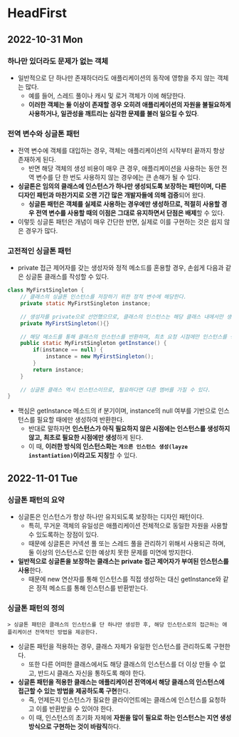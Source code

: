 # HeadFirst
## 2022-10-31 Mon

### 하나만 있더라도 문제가 없는 객체
* 일반적으로 단 하나만 존재하더라도 애플리케이션의 동작에 영향을 주지 않는 객체는 많다.
  * 예를 들어, 스레드 풀이나 캐시 및 로거 객체가 이에 해당한다.
  * **이러한 객체는 둘 이상이 존재할 경우 오히려 애플리케이션의 자원을 불필요하게 사용하거나, 일관성을 깨트리는 심각한 문제를 불러 일으킬 수 있다**.

### 전역 변수와 싱글톤 패턴
* 전역 변수에 객체를 대입하는 경우, 객체는 애플리케이션의 시작부터 끝까지 항상 존재하게 된다.
  * 반면 해당 객체의 생성 비용이 매우 큰 경우, 애플리케이션을 사용하는 동안 전역 변수를 단 한 번도 사용하지 않는 경우에는 큰 손해가 될 수 있다.
* **싱글톤은 임의의 클래스에 인스턴스가 하나만 생성되도록 보장하는 패턴이며, 다른 디자인 패턴과 마찬가지로 오랜 기간 많은 개발자들에 의해 검증**되어 왔다.
  * **싱글톤 패턴은 객체를 실제로 사용하는 경우에만 생성하므로, 적절히 사용할 경우 전역 변수를 사용할 때의 이점은 그대로 유지하면서 단점은 배제**할 수 있다.
* 이렇듯 싱글톤 패턴은 개념이 매우 간단한 반면, 실제로 이를 구현하는 것은 쉽지 않은 경우가 많다.

### 고전적인 싱글톤 패턴
* private 접근 제어자를 갖는 생성자와 정적 메소드를 혼용할 경우, 손쉽게 다음과 같은 싱글톤 클래스를 작성할 수 있다.
```java
class MyFirstSingleton {
    // 클래스의 싱글톤 인스턴스를 저장하기 위한 정적 변수에 해당한다.
    private static MyFirstSingleton instance;
    
    // 생성자를 private으로 선언했으므로, 클래스의 인스턴스는 해당 클래스 내에서만 생성할 수 있다.
    private MyFirstSingleton(){}
    
    // 해당 메소드를 통해 클래스의 인스턴스를 반환하며, 최초 요청 시점에만 인스턴스를 생성한다.
    public static MyFirstSingleton getInstance() {
        if(instance == null) {
            instance = new MyFirstSingleton();
        }
        return instance;
    }
    
    // 싱글톤 클래스 역시 인스턴스이므로, 필요하다면 다른 멤버를 가질 수 있다.
}
```
* 핵심은 getInstance 메소드의 if 분기이며, instance의 null 여부를 기반으로 인스턴스를 필요할 때에만 생성하여 반환한다.
  * 반대로 말하자면 **인스턴스가 아직 필요하지 않은 시점에는 인스턴스를 생성하지 않고, 최초로 필요한 시점에만 생성**하게 된다.
  * 이 때, **이러한 방식의 인스턴스화는 `게으른 인스턴스 생성(layze instantiation)`이라고도 지칭**할 수 있다.

## 2022-11-01 Tue
### 싱글톤 패턴의 요약
* 싱글톤은 인스턴스가 항상 하나만 유지되도록 보장하는 디자인 패턴이다.
  * 특히, 무거운 객체의 유일성은 애플리케이션 전체적으로 동일한 자원을 사용할 수 있도록하는 장점이 있다.
  * 때문에 싱글톤은 커넥션 풀 또는 스레드 풀을 관리하기 위해서 사용되곤 하며, 둘 이상의 인스턴스로 인한 예상치 못한 문제를 미연에 방지한다.
* **일반적으로 싱글톤을 보장하는 클래스는 private 접근 제어자가 부여된 인스턴스를 사용**한다.
  * 때문에 new 연산자를 통해 인스턴스를 직접 생성하는 대신 getInstance와 같은 정적 메소드를 통해 인스턴스를 반환받는다.

### 싱글톤 패턴의 정의
```
> 싱글톤 패턴은 클래스의 인스턴스를 단 하나만 생성한 후, 해당 인스턴스로의 접근하는 애플리케이션 전역적인 방법을 제공한다.
```
* 싱글톤 패턴을 적용하는 경우, 클래스 자체가 유일한 인스턴스를 관리하도록 구현한다.
  * 또한 다른 어떠한 클래스에서도 해당 클래스의 인스턴스를 더 이상 만들 수 없고, 반드시 클래스 자신을 통하도록 해야 한다.
* **싱글톤 패턴을 적용한 클래스는 애플리케이션 전역에서 해당 클래스의 인스턴스에 접근할 수 있는 방법을 제공하도록 구현**한다.
  * 즉, 언제든지 인스턴스가 필요한 클라이언트에는 클래스에 인스턴스를 요청하고 이를 반환받을 수 있어야 한다.
  * 이 때, 인스턴스의 초기화 자체에 **자원을 많이 필요로 하는 인스턴스는 지연 생성 방식으로 구현하는 것이 바람직**하다.